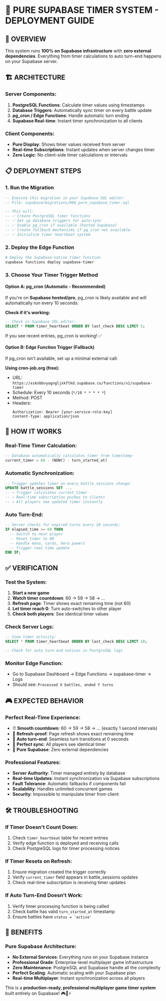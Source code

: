 # 🏢 PURE SUPABASE TIMER SYSTEM - DEPLOYMENT GUIDE

## 🎯 OVERVIEW

This system runs **100% on Supabase infrastructure** with **zero external dependencies**. Everything from timer calculations to auto turn-end happens on your Supabase server.

## 🏗️ ARCHITECTURE

### Server Components:
1. **PostgreSQL Functions**: Calculate timer values using timestamps
2. **Database Triggers**: Automatically sync timer on every battle update
3. **pg_cron / Edge Functions**: Handle automatic turn ending
4. **Supabase Real-time**: Instant timer synchronization to all clients

### Client Components:
- **Pure Display**: Shows timer values received from server
- **Real-time Subscriptions**: Instant updates when server changes timer
- **Zero Logic**: No client-side timer calculations or intervals

## 📋 DEPLOYMENT STEPS

### 1. Run the Migration
```sql
-- Execute this migration in your Supabase SQL editor:
-- File: supabase/migrations/088_pure_supabase_timer.sql

-- This will:
-- ✅ Create PostgreSQL timer functions
-- ✅ Set up database triggers for auto-sync
-- ✅ Enable pg_cron if available (hosted Supabase)
-- ✅ Create fallback mechanisms if pg_cron not available
-- ✅ Initialize timer heartbeat system
```

### 2. Deploy the Edge Function
```bash
# Deploy the Supabase-native timer function
supabase functions deploy supabase-timer
```

### 3. Choose Your Timer Trigger Method

#### Option A: pg_cron (Automatic - Recommended)
If you're on **Supabase hosted/pro**, pg_cron is likely available and will automatically run every 10 seconds.

**Check if it's working:**
```sql
-- Check in Supabase SQL editor:
SELECT * FROM timer_heartbeat ORDER BY last_check DESC LIMIT 5;
```

If you see recent entries, pg_cron is working! ✅

#### Option B: Edge Function Trigger (Fallback)
If pg_cron isn't available, set up a minimal external call:

**Using cron-job.org (free):**
- URL: `https://xsknbbvyagngljxkftkd.supabase.co/functions/v1/supabase-timer`
- Schedule: Every 10 seconds (`*/10 * * * * *`)
- Method: POST
- Headers: 
  ```
  Authorization: Bearer [your-service-role-key]
  Content-Type: application/json
  ```

## 🔧 HOW IT WORKS

### Real-Time Timer Calculation:
```sql
-- Database automatically calculates timer from timestamp:
current_timer = 60 - (NOW() - turn_started_at)
```

### Automatic Synchronization:
```sql
-- Trigger updates timer on every battle_sessions change:
UPDATE battle_sessions SET ... 
-- → Trigger calculates current_timer
-- → Real-time subscription pushes to clients
-- → All players see updated timer instantly
```

### Auto Turn-End:
```sql
-- Server checks for expired turns every 10 seconds:
IF elapsed_time >= 60 THEN
  -- Switch to next player
  -- Reset timer to 60
  -- Handle mana, cards, hero powers
  -- Trigger real-time update
END IF;
```

## ✅ VERIFICATION

### Test the System:
1. **Start a new game**
2. **Watch timer countdown**: 60 → 59 → 58 → ...
3. **Refresh page**: Timer shows exact remaining time (not 60)
4. **Let timer reach 0**: Turn auto-switches to other player
5. **Check both players**: See identical timer values

### Check Server Logs:
```sql
-- View timer activity:
SELECT * FROM timer_heartbeat ORDER BY last_check DESC LIMIT 10;

-- Check for auto turn-end notices in PostgreSQL logs
```

### Monitor Edge Function:
- Go to Supabase Dashboard → Edge Functions → supabase-timer → Logs
- Should see: `Processed X battles, ended Y turns`

## 🎮 EXPECTED BEHAVIOR

### Perfect Real-Time Experience:
- ⏰ **Smooth countdown**: 60 → 59 → 58 → ... (exactly 1 second intervals)
- 🔄 **Refresh-proof**: Page refresh shows exact remaining time
- 🤖 **Auto turn-end**: Seamless turn transitions at 0 seconds
- 👥 **Perfect sync**: All players see identical timer
- 🏢 **Pure Supabase**: Zero external dependencies

### Professional Features:
- **Server Authority**: Timer managed entirely by database
- **Real-time Updates**: Instant synchronization via Supabase subscriptions
- **Fault Tolerance**: Automatic fallbacks if components fail
- **Scalability**: Handles unlimited concurrent games
- **Security**: Impossible to manipulate timer from client

## 🛠️ TROUBLESHOOTING

### If Timer Doesn't Count Down:
1. Check `timer_heartbeat` table for recent entries
2. Verify edge function is deployed and receiving calls
3. Check PostgreSQL logs for timer processing notices

### If Timer Resets on Refresh:
1. Ensure migration created the trigger correctly
2. Verify `current_timer` field appears in battle_sessions updates
3. Check real-time subscription is receiving timer updates

### If Auto Turn-End Doesn't Work:
1. Verify timer processing function is being called
2. Check battle has valid `turn_started_at` timestamp
3. Ensure battles have `status = 'active'`

## 🚀 BENEFITS

### Pure Supabase Architecture:
- **No External Services**: Everything runs on your Supabase instance
- **Professional Grade**: Enterprise-level multiplayer game infrastructure
- **Zero Maintenance**: PostgreSQL and Supabase handle all the complexity
- **Perfect Scaling**: Automatic scaling with your Supabase plan
- **Real-time Multiplayer**: Instant synchronization across all players

This is a **production-ready, professional multiplayer game timer system** built entirely on Supabase! 🎮🏢⚡